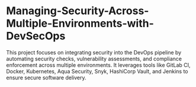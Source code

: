 # Managing-Security-Across-Multiple-Environments-with-DevSecOps
This project focuses on integrating security into the DevOps pipeline by automating security checks, vulnerability assessments, and compliance enforcement across multiple environments. It leverages tools like GitLab CI, Docker, Kubernetes, Aqua Security, Snyk, HashiCorp Vault, and Jenkins to ensure secure software delivery. 
